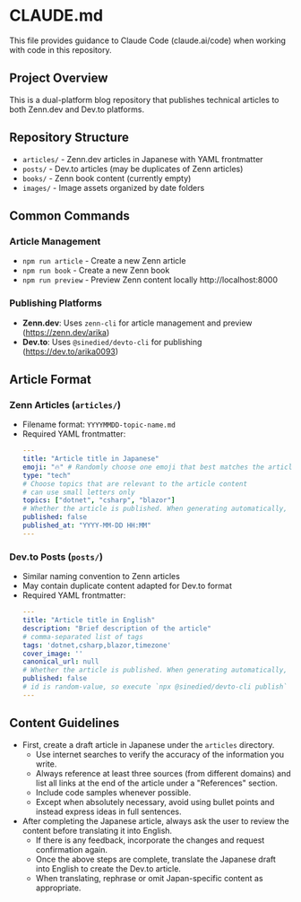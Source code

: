 # CLAUDE.md

This file provides guidance to Claude Code (claude.ai/code) when working with code in this repository.

## Project Overview

This is a dual-platform blog repository that publishes technical articles to both Zenn.dev and Dev.to platforms.

## Repository Structure

- `articles/` - Zenn.dev articles in Japanese with YAML frontmatter
- `posts/` - Dev.to articles (may be duplicates of Zenn articles)
- `books/` - Zenn book content (currently empty)
- `images/` - Image assets organized by date folders

## Common Commands

### Article Management
- `npm run article` - Create a new Zenn article
- `npm run book` - Create a new Zenn book
- `npm run preview` - Preview Zenn content locally http://localhost:8000

### Publishing Platforms
- **Zenn.dev**: Uses `zenn-cli` for article management and preview (https://zenn.dev/arika)
- **Dev.to**: Uses `@sinedied/devto-cli` for publishing (https://dev.to/arika0093)

## Article Format

### Zenn Articles (`articles/`)
- Filename format: `YYYYMMDD-topic-name.md`
- Required YAML frontmatter:
  ```yaml
  ---
  title: "Article title in Japanese"
  emoji: "🔥" # Randomly choose one emoji that best matches the article content
  type: "tech"
  # Choose topics that are relevant to the article content
  # can use small letters only
  topics: ["dotnet", "csharp", "blazor"] 
  # Whether the article is published. When generating automatically, set this to false initially.
  published: false
  published_at: "YYYY-MM-DD HH:MM"
  ---
  ```

### Dev.to Posts (`posts/`)
- Similar naming convention to Zenn articles
- May contain duplicate content adapted for Dev.to format
- Required YAML frontmatter:
  ```yaml
  ---
  title: "Article title in English"
  description: "Brief description of the article"
  # comma-separated list of tags
  tags: 'dotnet,csharp,blazor,timezone'
  cover_image: ''
  canonical_url: null
  # Whether the article is published. When generating automatically, set this to false initially.
  published: false
  # id is random-value, so execute `npx @sinedied/devto-cli publish` to get a new id
  ---
  ```

## Content Guidelines

- First, create a draft article in Japanese under the `articles` directory.
  - Use internet searches to verify the accuracy of the information you write.
  - Always reference at least three sources (from different domains) and list all links at the end of the article under a "References" section.
  - Include code samples whenever possible.
  - Except when absolutely necessary, avoid using bullet points and instead express ideas in full sentences.
- After completing the Japanese article, always ask the user to review the content before translating it into English.
  - If there is any feedback, incorporate the changes and request confirmation again.
  - Once the above steps are complete, translate the Japanese draft into English to create the Dev.to article.
  - When translating, rephrase or omit Japan-specific content as appropriate.